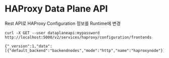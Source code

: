 # HAProxy Data Plane API
Rest API로 HAProxy Configuration 정보를 Runtime에 변경

```
curl -X GET --user dataplaneapi:mypassword http://localhost:5000/v2/services/haproxy/configuration/frontends

{"_version":1,"data":[{"default_backend":"backendnodes","mode":"http","name":"haproxynode"}]}
```
